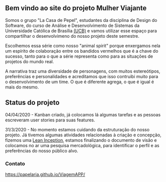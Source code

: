 ## Bem vindo ao site do projeto Mulher Viajante

Somos o grupo "La Casa de Pepel", estudantes da disciplina de Design do Software, do curso de Análise e Desenvolvimento de Sistemas da Universidade Católica de Brasília [(UCB)](https://ucb.catolica.edu.br/) e vamos utilizar esse espaço para compartilhar o desenvolvimeno do nosso projeto deste semestre.

Escolhemos essa série como nosso "animal spirit" porque enxergamos nela um espírito de colaboração entre os bandidos vermelhos que é a chave do sucesso, tanto para o que a série representa como para as situações de projetos do mundo real. 

A narrativa traz uma diversidade de personagens, com muitos estereótipos, preferências e personalidades e acreditamos que isso contruibi muito para o desenvolvimento de um time. O que é diferente agrega, o que é igual é mais do mesmo.

## Status do projeto

04/04/2020 - Kanban criado, já colocamos lá algumas tarefas e as pessoas escreveram user stories para suas features.

31/3/2020 - No momento estamos cuidando da estruturação do nosso projeto. Já tivemos algumas atividades relacionadas à criação e concepção, fizemos uma [Lean Inception](https://www.caroli.org/lean-inception), estamos finalizando o documento de visão e colocamos no ar uma pesquisa mercadológica, para identificar o perfil e as preferências do nosso público alvo.

### Contato

https://papelaria.github.io/ViagemAPP/
